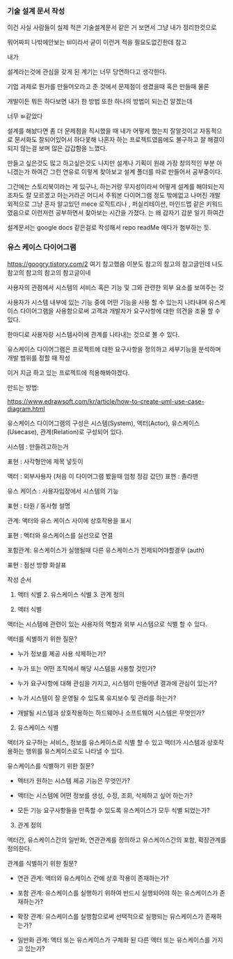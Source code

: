 ### 기술 설계 문서 작성

이건 사실 사람들이 실제 적은 기술설계문서 같은 거 보면서 그냥 내가 정리한것으로

뭐어짜피 나밖에안보는 til이라서 굳이 이런거 적을 필요도없긴한데 참고

내가

설계라는것에 관심을 갖게 된 계기는 너무 당연하다고 생각한다.

기업 과제로 뭔가를 만들어오라고 준 것에서 문제점이 생겼을때 혹은 만들때 물론

개발이든 뭐든 하다보면 내가 한 방법 또한 하나의 방법이 되는건 알겠는데

너무 ㅄ같았다

설계를 해놨다면 좀 더 문제점을 직시했을 때 내가 어떻게 했는지 잘알것이고 자동적으로 문서화도 잘되어있어서 하다못해 나혼자 하는 프로젝트였음에도 불구하고 잘 해결이 되지 않는걸 보며 많은 갑갑함을 느꼈다.

만들고 싶은것도 많고 하고싶은것도 나지만 설계나 기획이 원래 가장 창의적인 부분 아니겠는가 하여간 그런 연유로 이렇게 찾아보고 설계 폴더를 따로 만들어서 공부중이다.

그간에는 스토리북이라는 게 있구나, 하는거랑 무지성이라서 어떻게 설계를 해야되는지 조차도 잘 모르겠고 아는거라곤 어디서 주워본 다이어그램 정도 밖에없고 나머진 개발 외적으로 그냥 혼자 알고있던 mece 로직트리나 , 퍼실리테이션, 마인드맵 같은 키워드 였음으로 이런저런 공부하면서 찾아보는 시간을 가졌다. 는 왜 갑자기 갑분 일기 하여간

설계문서는 google docs 같은걸로 작성해서 repo readMe 에다가 첨부하는 듯.

### 유스 케이스 다이어그램

https://googry.tistory.com/2 여기 참고했음 이분도 참고의 참고의 참고글인데 나도 참고의 참고의 참고의 참고글이네

사용자의 관점에서 시스템의 서비스 혹은 기능 및 그와 관련한 외부 요소를 보여주는 것

사용자가 시스템 내부에 있는 기능 중에 어떤 기능을 사용 할 수 있는지 나타내며 유스케이스 다이어그램을 사용함으로써 고객과 개발자가 요구사항에 대한 의견을 조율 할 수 있다.

한마디로 사용자랑 시스템사이에 관계를 나타내는 것으로 볼 수 있다.

유스케이스 다이어그램은 프로젝트에 대한 요구사항을 정의하고 세부기능을 분석하며 개발 범위를 정할 때 작성

이거 지금 하고 있는 프로젝트에 적용해봐야겠다.

만드는 방법:

https://www.edrawsoft.com/kr/article/how-to-create-uml-use-case-diagram.html

유스케이스 다이어그램의 구성은 시스템(System), 액터(Actor), 유스케이스(Usecase), 관계(Relation)로 구성되어 있다.

시스템 : 만들려고하는거

표현 : 사각형안에 제목 넣듯이

액터 : 외부사용자 (처음 이 다이어그램 봤을때 엄청 정감 갔던)
표현 : 졸라맨

유스 케이스 : 사용자입장에서 시스템의 기능

표현 : 타원 / 동사형 설명

관계: 액터와 유스 케이스 사이에 상호작용을 표시

표현 : 액터와 유스케이스를 실선으로 연결

포함관계: 유스케이스가 실행될때 다른 유스케이스가 전제되어야할경우 (auth)

표현 : 점선 방향 화살표

작성 순서

1.  액터 식별 2. 유스케이스 식별 3. 관계 정의

1.  액터 식별

액터는 시스템에 관련이 있는 사용자의 역할과 외부 시스템으로 식별 할 수 있다.

액터를 식별하기 위한 질문?

- 누가 정보를 제공 사용 삭제하는가?

- 누가 또는 어떤 조직에서 해당 시스템을 사용할 것인가?

- 누가 요구사항에 대해 관심을 가지고, 시스템이 만들어낸 결과에 관심이 있는가?

- 누가 시스템이 잘 운영될 수 있도록 유지보수 및 관리를 하는가?

- 개발될 시스템과 상호작용하는 하드웨어나 소프트웨어 시스템은 무엇인가?

2. 유스케이스 식별

액터가 요구하는 서비스, 정보를 유스케이스로 식별 할 수 있고 액터가 시스템과 상호작용하는 행위를 유스케이스로도 나타낼 수 있다.

유스케이스를 식별하기 위한 질문?

- 액터가 원하는 시스템 제공 기능은 무엇인가?

- 액터는 시스템에 어떤 정보를 생성, 수정, 조회, 삭제하고 싶어 하는가?

- 모든 기능 요구사항들을 만족할 수 있도록 유스케이스가 모두 식별 되었는가?

3. 관계 정의

액터간, 유스케이스간의 일반화, 연관관계를 정의하고 유스케이스간의 포함, 확장관계를 정의한다.

관계를 식별하기 위한 질문?

- 연관 관계: 액터와 유스케이스 간에 상호 작용이 존재하는가?

- 포함 관계: 유스케이스를 실행하기 위하여 반드시 실행되어야 하는 유스케이스가 존재하는가?

- 확장 관계: 유스케이스를 실행함으로써 선택적으로 실행되는 유스케이스가 존재하는가?

- 일반화 관계: 액터 또는 유스케이스가 구체화 된 다른 액터 또는 유스케이스를 가지고 있는가?
